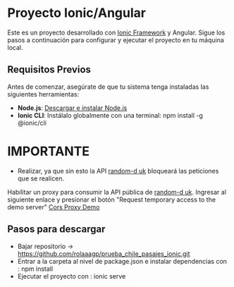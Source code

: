 # Proyecto Ionic/Angular

Este es un proyecto desarrollado con [Ionic Framework](https://ionicframework.com/) y Angular. Sigue los pasos a continuación para configurar y ejecutar el proyecto en tu máquina local.

## Requisitos Previos

Antes de comenzar, asegúrate de que tu sistema tenga instaladas las siguientes herramientas:

- **Node.js**: [Descargar e instalar Node.js](https://nodejs.org/)
- **Ionic CLI**: Instálalo globalmente con una terminal:
  npm install -g @ionic/cli

# IMPORTANTE
* Realizar, ya que sin esto la API [random-d uk](https://random-d.uk/api) bloqueará las peticiones que se realicen.

Habilitar un proxy para consumir la API pública de [random-d uk](https://random-d.uk/api). Ingresar al siguiente enlace y presionar el botón "Request temporary access to the demo server" [Cors Proxy Demo](https://cors-anywhere.herokuapp.com/corsdemo)


## Pasos para descargar
- Bajar repositorio -> https://github.com/rolaaagp/prueba_chile_pasajes_ionic.git
- Entrar a la carpeta al nivel de package.json e instalar dependencias con :
  npm install
- Ejecutar el proyecto con :
  ionic serve
